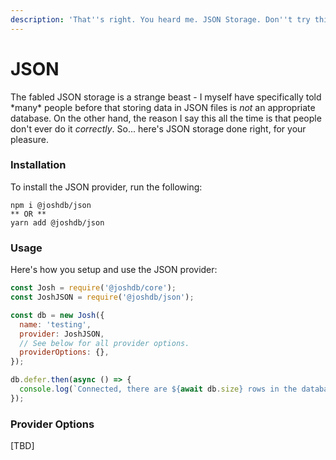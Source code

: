 ```yaml
---
description: 'That''s right. You heard me. JSON Storage. Don''t try this at home, folks!'
---
```


# JSON

The fabled JSON storage is a strange beast - I myself have specifically told \*many\* people before that storing data in JSON files is _not_ an appropriate database. On the other hand, the reason I say this all the time is that people don't ever do it _correctly_. So... here's JSON storage done right, for your pleasure.

### Installation

To install the JSON provider, run the following:

```text
npm i @joshdb/json
** OR **
yarn add @joshdb/json
```

### Usage

Here's how you setup and use the JSON provider: 

```javascript
const Josh = require('@joshdb/core');
const JoshJSON = require('@joshdb/json');

const db = new Josh({
  name: 'testing',
  provider: JoshJSON,
  // See below for all provider options.
  providerOptions: {},
});

db.defer.then(async () => {
  console.log(`Connected, there are ${await db.size} rows in the database.`);
});
```

### Provider Options

\[TBD\]

